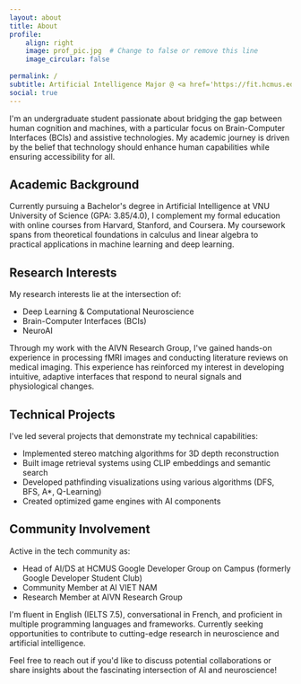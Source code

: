 ```yaml
---
layout: about
title: About
profile:
    align: right
    image: prof_pic.jpg  # Change to false or remove this line
    image_circular: false
    
permalink: /
subtitle: Artificial Intelligence Major @ <a href='https://fit.hcmus.edu.vn/'>FIT - HCMUS</a>.
social: true
---
```


I'm an undergraduate student passionate about bridging the gap between human cognition and machines, with a particular focus on Brain-Computer Interfaces (BCIs) and assistive technologies. My academic journey is driven by the belief that technology should enhance human capabilities while ensuring accessibility for all.

## Academic Background
Currently pursuing a Bachelor's degree in Artificial Intelligence at VNU University of Science (GPA: 3.85/4.0), I complement my formal education with online courses from Harvard, Stanford, and Coursera. My coursework spans from theoretical foundations in calculus and linear algebra to practical applications in machine learning and deep learning.

## Research Interests
My research interests lie at the intersection of:
- Deep Learning & Computational Neuroscience
- Brain-Computer Interfaces (BCIs)
- NeuroAI

Through my work with the AIVN Research Group, I've gained hands-on experience in processing fMRI images and conducting literature reviews on medical imaging. This experience has reinforced my interest in developing intuitive, adaptive interfaces that respond to neural signals and physiological changes.

## Technical Projects
I've led several projects that demonstrate my technical capabilities:
- Implemented stereo matching algorithms for 3D depth reconstruction
- Built image retrieval systems using CLIP embeddings and semantic search
- Developed pathfinding visualizations using various algorithms (DFS, BFS, A*, Q-Learning)
- Created optimized game engines with AI components

## Community Involvement
Active in the tech community as:
- Head of AI/DS at HCMUS Google Developer Group on Campus (formerly Google Developer Student Club)
- Community Member at AI VIET NAM
- Research Member at AIVN Research Group

I'm fluent in English (IELTS 7.5), conversational in French, and proficient in multiple programming languages and frameworks. Currently seeking opportunities to contribute to cutting-edge research in neuroscience and artificial intelligence.

Feel free to reach out if you'd like to discuss potential collaborations or share insights about the fascinating intersection of AI and neuroscience!

<!-- Write your biography here. Tell the world about yourself. Link to your favorite [subreddit](http://reddit.com). You can put a picture in, too. The code is already in, just name your picture `prof_pic.jpg` and put it in the `img/` folder.
Put your address / P.O. box / other info right below your picture. You can also disable any of these elements by editing `profile` property of the YAML header of your `_pages/about.md`. Edit `_bibliography/papers.bib` and Jekyll will render your [publications page](/al-folio/publications/) automatically.
Link to your social media connections, too. This theme is set up to use [Font Awesome icons](https://fontawesome.com/) and [Academicons](https://jpswalsh.github.io/academicons/), like the ones below. Add your Facebook, Twitter, LinkedIn, Google Scholar, or just disable all of them.  -->

